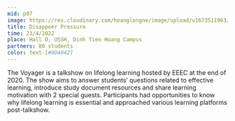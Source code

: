 ```yaml
---
mid: p07
image: https://res.cloudinary.com/hoanglongne/image/upload/v1673511963/image2_sepfm3.png
title: Disappeer Pressure
time: 23/4/2022
place: Hall D, USSH, Dinh Tien Hoang Campus
partners: 80 students 
color: text-[#0D4042]
---
```

The Voyager is a talkshow on lifelong learning hosted by EEEC at the end of 2020. The show aims to answer students’ questions related to effective learning, introduce study document resources and share learning motivation with 2 special guests. Participants had opportunities to know why lifelong learning is essential and approached various learning platforms post-talkshow.